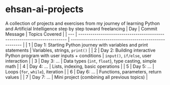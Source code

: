 # ehsan-ai-projects
A collection of projects and exercises from my journey of learning Python and Artificial Intelligence step by step toward freelancing
| Day | Commit Message                                                           | Topics Covered                                         |
| --- | ------------------------------------------------------------------------ | ------------------------------------------------------ |
| 1   | Day 1: Starting Python journey with variables and print statements       | Variables, strings, `print()`                          |
| 2   | Day 2: Building interactive Python program with user inputs + conditions | `input()`, `if/else`, user interaction                 |
| 3   | Day 3: ...                                                               | Data types (`int`, `float`), type casting, simple math |
| 4   | Day 4: ...                                                               | Lists, indexing, basic operations                      |
| 5   | Day 5: ...                                                               | Loops (`for`, `while`), iteration                      |
| 6   | Day 6: ...                                                               | Functions, parameters, return values                   |
| 7   | Day 7: ...                                                               | Mini project (combining all previous topics)           |
